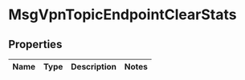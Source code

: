 
# MsgVpnTopicEndpointClearStats

## Properties
Name | Type | Description | Notes
------------ | ------------- | ------------- | -------------



